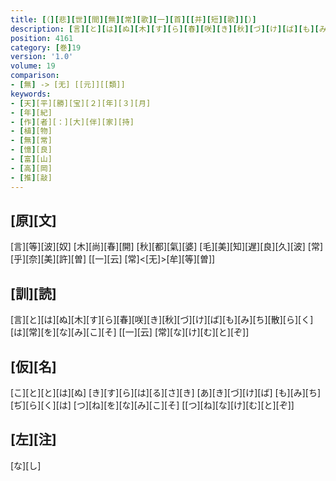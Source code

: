 ```yaml
---
title: [（][悲][世][間][無][常][歌][一][首][[并][短][歌]][）]
description: [言][と][は][ぬ][木][す][ら][春][咲][き][秋][づ][け][ば][も][み][ち][散][ら][く][は][常][を][な][み][こ][そ] [[一][云] [常][な][け][む][と][ぞ]]
position: 4161
category: [巻]19
version: '1.0'
volume: 19
comparison:
- [無] -> [无] [[元]][[類]]
keywords:
- [天][平][勝][宝][２][年][３][月]
- [年][紀]
- [作][者][：][大][伴][家][持]
- [植][物]
- [無][常]
- [憶][良]
- [富][山]
- [高][岡]
- [推][敲]
---
```


## [原][文]

[言][等][波][奴] [木][尚][春][開] [秋][都][氣][婆] [毛][美][知][遅][良][久][波] [常][乎][奈][美][許][曽] [[一][云] [常]<[无]>[牟][等][曽]]

## [訓][読]

[言][と][は][ぬ][木][す][ら][春][咲][き][秋][づ][け][ば][も][み][ち][散][ら][く][は][常][を][な][み][こ][そ] [[一][云] [常][な][け][む][と][ぞ]]

## [仮][名]

[こ][と][と][は][ぬ] [き][す][ら][は][る][さ][き] [あ][き][づ][け][ば] [も][み][ち][ぢ][ら][く][は] [つ][ね][を][な][み][こ][そ] [[つ][ね][な][け][む][と][ぞ]]

## [左][注]

[な][し]

